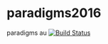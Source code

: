 # paradigms2016
paradigms au
[![Build Status](https://travis-ci.org/Igor-Tukh/paradigms2016?branch=master)](https://travis-ci.org/Igor-Tukh/paradigms2016)
